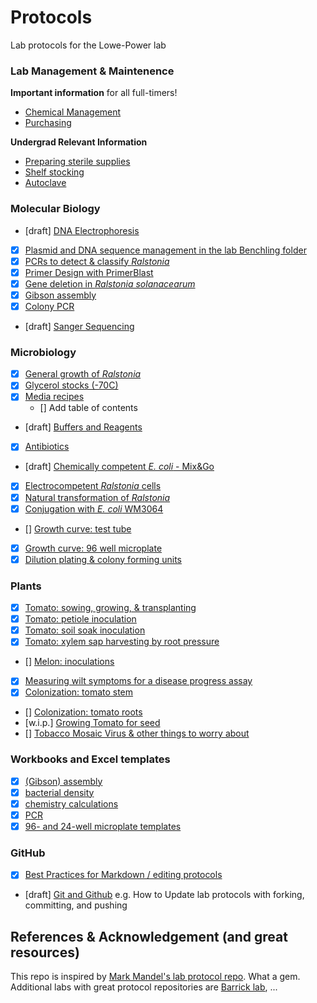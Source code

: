 # Protocols

Lab protocols for the Lowe-Power lab

### Lab Management & Maintenence
**Important information** for all full-timers!
* [Chemical Management](chemical_management.md)
* [Purchasing](purchasing.md)

**Undergrad Relevant Information**
* [Preparing sterile supplies](preparing_sterile_supplies.md)
* [Shelf stocking](shelf_stocking.md)
* [Autoclave](autoclave.md)


### Molecular Biology

* [draft] [DNA Electrophoresis](dna_electrophoresis.md)
* [x] [Plasmid and DNA sequence management in the lab Benchling folder](benchling_tips.md)
* [x] [PCRs to detect & classify *Ralstonia*](pcr_classify_ralstonia.md)
* [x] [Primer Design with PrimerBlast](primerblast.md)
* [x] [Gene deletion in *Ralstonia solanacearum*](gene_deletion.md)
* [x] [Gibson assembly](gibson_assembly.md)
* [x] [Colony PCR](colony_pcr.md)
* [draft] [Sanger Sequencing](sanger.md)

### Microbiology

* [x] [General growth of *Ralstonia*](growing_ralstonia.md)
* [x] [Glycerol stocks (-70C)](glycerol_stocks.md)
* [x] [Media recipes](media.md)
    * [] Add table of contents
* [draft] [Buffers and Reagents](buffers.md)
* [x] [Antibiotics](antibiotics.md)
* [draft] [Chemically competent *E. coli* - Mix&Go](ecoli_chem_comp.md)
* [x] [Electrocompetent *Ralstonia* cells](electrocompetent_cells.md)
* [x] [Natural transformation of *Ralstonia*](natural_transformation.md)
* [x] [Conjugation with *E. coli* WM3064](conjugation_WM3064.md)
* [] [Growth curve: test tube](bacteria_growth_curve_tube.md)
* [x] [Growth curve: 96 well microplate](bacteria_growth_curve_96well.md)
* [x] [Dilution plating & colony forming units](cfus.md)

### Plants

* [x] [Tomato: sowing, growing, & transplanting](tomato_growth.md)
* [x] [Tomato: petiole inoculation](tomato_petiole_inoc.md)
* [x] [Tomato: soil soak inoculation](tomato_ss_inoc.md)
* [x] [Tomato: xylem sap harvesting by root pressure](tomato_xylem_sap_root_pressure.md)
* [] [Melon: inoculations](melon_inoc.md)
* [x] [Measuring wilt symptoms for a disease progress assay](tomato_symptoms.md)
* [x] [Colonization: tomato stem](col_tomato_stem.md)
* [] [Colonization: tomato roots](col_tomato_root.md)
* [w.i.p.] [Growing Tomato for seed](tomato_seed_bulking.md)
* [] [Tobacco Mosaic Virus & other things to worry about](tomato_problems_misc.md)

### Workbooks and Excel templates

* [x] [(Gibson) assembly](workbooks/assembly_workbook.xlsx)
* [x] [bacterial density](workbooks/bacterial_density_workbook.xlsx)
* [x] [chemistry calculations](workbooks/chemistry_calc_workbook.xlsx)
* [x] [PCR](workbooks/pcr_workbook.xlsx)
* [x] [96- and 24-well microplate templates](template_plate_layouts.xlsx)

### GitHub

* [x] [Best Practices for Markdown / editing protocols](markdown_best_practices.md)
* [draft] [Git and Github](git_and_github.md) e.g. How to Update lab protocols with forking, committing, and pushing 


## References & Acknowledgement (and great resources)
This repo is inspired by [Mark Mandel's lab protocol repo](https://github.com/mjmlab/protocols). What a gem. Additional labs with great protocol repositories are [Barrick lab](http://barricklab.org/twiki/bin/view/Lab/ProtocolList), ...
